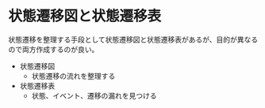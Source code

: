 # 状態遷移図と状態遷移表

状態遷移を整理する手段として状態遷移図と状態遷移表があるが、目的が異なるので両方作成するのが良い。

- 状態遷移図
    - 状態遷移の流れを整理する
- 状態遷移表
    - 状態、イベント、遷移の漏れを見つける
